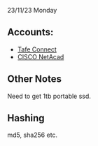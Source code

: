 23/11/23 Monday

## Accounts:
- [Tafe Connect](https://connect.tafeqld.edu.au/d2l/home)
- [CISCO NetAcad](https://www.netacad.com/portal/learning)


## Other Notes
Need to get 1tb portable ssd.


## Hashing
md5, sha256 etc.